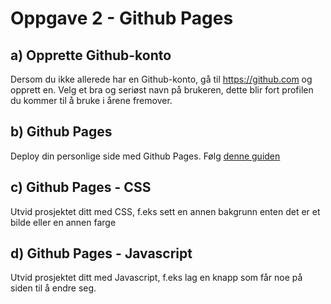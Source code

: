 # Oppgave 2 - Github Pages

## a) Opprette Github-konto
Dersom du ikke allerede har en Github-konto, gå til https://github.com og opprett en. Velg et bra og seriøst navn på brukeren, dette blir fort profilen du kommer til å bruke i årene fremover.

## b) Github Pages
Deploy din personlige side med Github Pages. Følg [denne guiden](https://pages.github.com/)

## c) Github Pages - CSS
Utvid prosjektet ditt med CSS, f.eks sett en annen bakgrunn enten det er et bilde eller en annen farge

## d) Github Pages - Javascript
Utvid prosjektet ditt med Javascript, f.eks lag en knapp som får noe på siden til å endre seg.